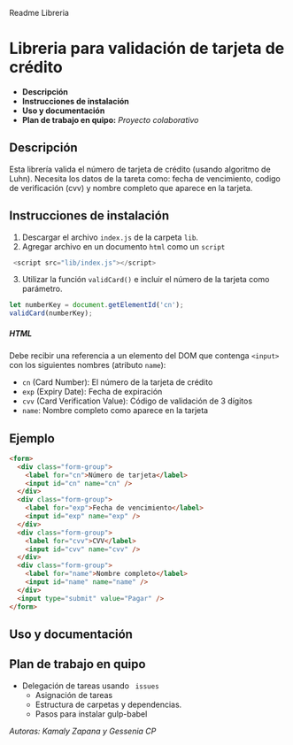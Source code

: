 Readme Libreria
# Libreria para validación de tarjeta de crédito
* **Descripción**  
* **Instrucciones de instalación**  
* **Uso y documentación**  
*  **Plan de trabajo en quipo:**   _Proyecto colaborativo_

## Descripción
Esta librería valida el número de tarjeta de crédito (usando algoritmo de Luhn). Necesita los datos de la tareta como: fecha de vencimiento, codigo de verificación (cvv) y nombre completo que aparece en la tarjeta.

##  Instrucciones de instalación
1. Descargar el archivo `index.js` de la carpeta `lib`.
2. Agregar archivo en un documento `html` como un `script`
 
```js
 <script src="lib/index.js"></script>
 ```

3. Utilizar la función `validCard()` e incluir el número de la tarjeta como parámetro.
```js
let numberKey = document.getElementId('cn');
validCard(numberKey);
 ```
 
 ##### HTML
 
Debe recibir una referencia a un elemento del DOM que contenga
`<input>` con los siguientes nombres (atributo `name`):

* `cn` (Card Number): El número de la tarjeta de crédito
* `exp` (Expiry Date): Fecha de expiración
* `cvv` (Card Verification Value): Código de validación de 3 dígitos
* `name`: Nombre completo como aparece en la tarjeta

## Ejemplo

```html
<form>
  <div class="form-group">
    <label for="cn">Número de tarjeta</label>
    <input id="cn" name="cn" />
  </div>
  <div class="form-group">
    <label for="exp">Fecha de vencimiento</label>
    <input id="exp" name="exp" />
  </div>
  <div class="form-group">
    <label for="cvv">CVV</label>
    <input id="cvv" name="cvv" />
  </div>
  <div class="form-group">
    <label for="name">Nombre completo</label>
    <input id="name" name="name" />
  </div>
  <input type="submit" value="Pagar" />
</form>
```
## Uso y documentación

##  Plan de trabajo en quipo
* Delegación de tareas usando ` issues`
  * Asignación de tareas
  * Estructura de carpetas y dependencias.
  * Pasos para instalar gulp-babel 

 _Autoras: Kamaly Zapana y Gessenia CP_
